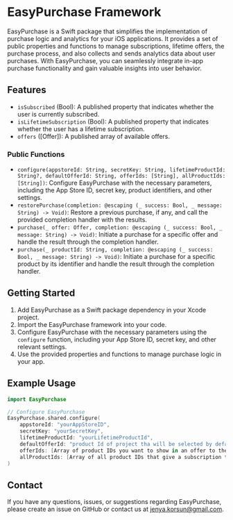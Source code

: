 # EasyPurchase Framework

EasyPurchase is a Swift package that simplifies the implementation of purchase logic and analytics for your iOS applications. It provides a set of public properties and functions to manage subscriptions, lifetime offers, the purchase process, and also collects and sends analytics data about user purchases. With EasyPurchase, you can seamlessly integrate in-app purchase functionality and gain valuable insights into user behavior.

## Features

- `isSubscribed` (Bool): A published property that indicates whether the user is currently subscribed.
- `isLifetimeSubscription` (Bool): A published property that indicates whether the user has a lifetime subscription.
- `offers` ([Offer]): A published array of available offers.

### Public Functions

- `configure(appstoreId: String, secretKey: String, lifetimeProductId: String?, defaultOfferId: String, offerIds: [String], allProductIds: [String])`: Configure EasyPurchase with the necessary parameters, including the App Store ID, secret key, product identifiers, and other settings.
- `restorePurchase(completion: @escaping (_ success: Bool, _ message: String) -> Void)`: Restore a previous purchase, if any, and call the provided completion handler with the results.
- `purchase(_ offer: Offer, completion: @escaping (_ success: Bool, _ message: String) -> Void)`: Initiate a purchase for a specific offer and handle the result through the completion handler.
- `purchase(_ productId: String, completion: @escaping (_ success: Bool, _ message: String) -> Void)`: Initiate a purchase for a specific product by its identifier and handle the result through the completion handler.

## Getting Started

1. Add EasyPurchase as a Swift package dependency in your Xcode project.
2. Import the EasyPurchase framework into your code.
3. Configure EasyPurchase with the necessary parameters using the `configure` function, including your App Store ID, secret key, and other relevant settings.
4. Use the provided properties and functions to manage purchase logic in your app.

## Example Usage

```swift
import EasyPurchase

// Configure EasyPurchase
EasyPurchase.shared.configure(
    appstoreId: "yourAppStoreID",
    secretKey: "yourSecretKey",
    lifetimeProductId: "yourLifetimeProductId",
    defaultOfferId: "product Id of project tha will be selected by defaults",
    offerIds: [Array of product IDs you want to show in an offer to the user],
    allProductIds: [Array of all product IDs that give a subscription to the user]
)

```

## Contact
If you have any questions, issues, or suggestions regarding EasyPurchase, please create an issue on GitHub or contact us at jenya.korsun@gmail.com.
